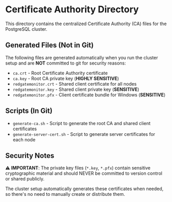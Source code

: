 # Certificate Authority Directory

This directory contains the centralized Certificate Authority (CA) files for the PostgreSQL cluster.

## Generated Files (Not in Git)

The following files are generated automatically when you run the cluster setup and are **NOT** committed to git for security reasons:

- `ca.crt` - Root Certificate Authority certificate
- `ca.key` - Root CA private key (**HIGHLY SENSITIVE**)
- `redgatemonitor.crt` - Shared client certificate for all nodes
- `redgatemonitor.key` - Shared client private key (**SENSITIVE**)
- `redgatemonitor.pfx` - Client certificate bundle for Windows (**SENSITIVE**)

## Scripts (In Git)

- `generate-ca.sh` - Script to generate the root CA and shared client certificates
- `generate-server-cert.sh` - Script to generate server certificates for each node

## Security Notes

⚠️ **IMPORTANT**: The private key files (`*.key`, `*.pfx`) contain sensitive cryptographic material and should NEVER be committed to version control or shared publicly.

The cluster setup automatically generates these certificates when needed, so there's no need to manually create or distribute them.
